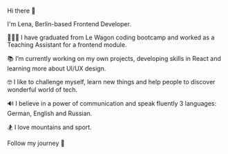 Hi there 👋

I'm Lena, Berlin-based Frontend Developer.

👩🏻‍💻 I have graduated from Le Wagon coding bootcamp and worked as a Teaching Assistant for a frontend module.

📚 I’m currently working on my own projects, developing skills in React and learning more about UI/UX design.

🤓 I like to challenge myself, learn new things and help people to discover wonderful world of tech.

🔊 I believe in a power of communication and speak fluently 3 languages: German, English and Russian.

🏂 I love mountains and sport.

Follow my journey 🚀
